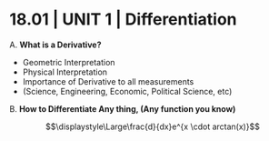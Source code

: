 # 18.01 | UNIT 1 | Differentiation


A. **What is a Derivative?**
* Geometric Interpretation
* Physical Interpretation
* Importance of Derivative to all measurements
* (Science, Engineering, Economic, Political Science, etc)

B. **How to Differentiate Any thing, (Any function you know)**

$$\displaystyle\Large\frac{d}{dx}e^{x \cdot arctan(x)}$$